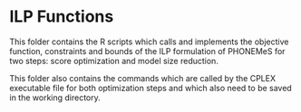 # ILP Functions

This folder contains the R scripts which calls and implements the objective function, constraints and bounds of the ILP formulation of PHONEMeS for two steps: score optimization and model size reduction. 

This folder also contains the commands which are called by the CPLEX executable file for both optimization steps and which also need to be saved in the working directory.

